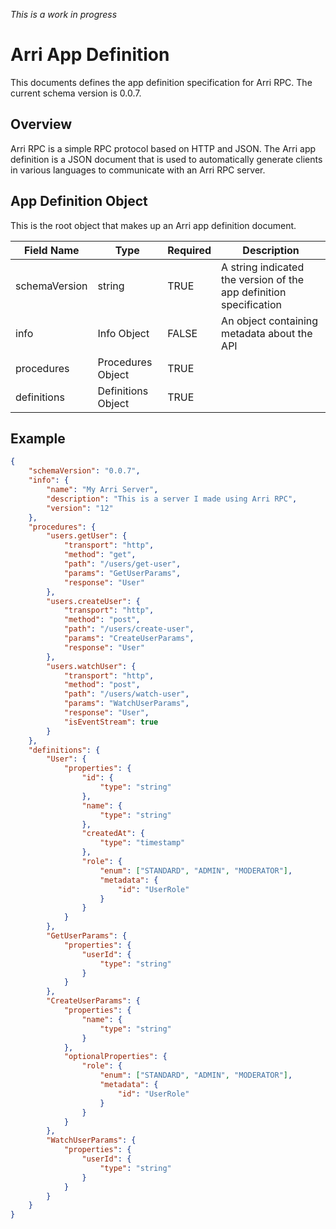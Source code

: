 _This is a work in progress_

# Arri App Definition

This documents defines the app definition specification for Arri RPC. The current schema version is 0.0.7.

## Overview

Arri RPC is a simple RPC protocol based on HTTP and JSON. The Arri app definition is a JSON document that is used to automatically generate clients in various languages to communicate with an Arri RPC server.

## App Definition Object

This is the root object that makes up an Arri app definition document.

| Field Name    | Type               | Required | Description                                                        |
| ------------- | ------------------ | -------- | ------------------------------------------------------------------ |
| schemaVersion | string             | TRUE     | A string indicated the version of the app definition specification |
| info          | Info Object        | FALSE    | An object containing metadata about the API                        |
| procedures    | Procedures Object  | TRUE     |                                                                    |
| definitions   | Definitions Object | TRUE     |                                                                    |

## Example

```json
{
    "schemaVersion": "0.0.7",
    "info": {
        "name": "My Arri Server",
        "description": "This is a server I made using Arri RPC",
        "version": "12"
    },
    "procedures": {
        "users.getUser": {
            "transport": "http",
            "method": "get",
            "path": "/users/get-user",
            "params": "GetUserParams",
            "response": "User"
        },
        "users.createUser": {
            "transport": "http",
            "method": "post",
            "path": "/users/create-user",
            "params": "CreateUserParams",
            "response": "User"
        },
        "users.watchUser": {
            "transport": "http",
            "method": "post",
            "path": "/users/watch-user",
            "params": "WatchUserParams",
            "response": "User",
            "isEventStream": true
        }
    },
    "definitions": {
        "User": {
            "properties": {
                "id": {
                    "type": "string"
                },
                "name": {
                    "type": "string"
                },
                "createdAt": {
                    "type": "timestamp"
                },
                "role": {
                    "enum": ["STANDARD", "ADMIN", "MODERATOR"],
                    "metadata": {
                        "id": "UserRole"
                    }
                }
            }
        },
        "GetUserParams": {
            "properties": {
                "userId": {
                    "type": "string"
                }
            }
        },
        "CreateUserParams": {
            "properties": {
                "name": {
                    "type": "string"
                }
            },
            "optionalProperties": {
                "role": {
                    "enum": ["STANDARD", "ADMIN", "MODERATOR"],
                    "metadata": {
                        "id": "UserRole"
                    }
                }
            }
        },
        "WatchUserParams": {
            "properties": {
                "userId": {
                    "type": "string"
                }
            }
        }
    }
}
```
